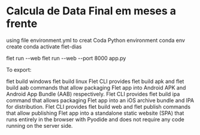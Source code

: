 # Calcula de Data Final em meses a frente




using file environment.yml to creat Coda Python environment
conda env create
conda activate flet-dias

flet run --web
flet run --web --port 8000 app.py


To export:

flet build windows
flet build linux
Flet CLI provides flet build apk and flet build aab commands that allow packaging Flet app into Android APK and Android App Bundle (AAB) respectively.
Flet CLI provides flet build ipa command that allows packaging Flet app into an iOS archive bundle and IPA for distribution.
Flet CLI provides flet build web and flet publish commands that allow publishing Flet app into a standalone static website (SPA) that runs entirely in the browser with Pyodide and does not require any code running on the server side.
